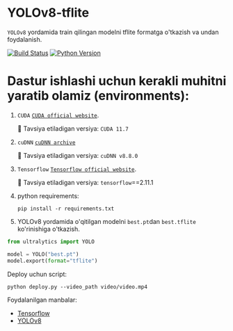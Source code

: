 # YOLOv8-tflite

`YOLOv8` yordamida train qilingan modelni tflite formatga o'tkazish va undan foydalanish.


[![Build Status](https://img.shields.io/endpoint.svg?url=https%3A%2F%2Factions-badge.atrox.dev%2Fatrox%2Fsync-dotenv%2Fbadge&style=flat)](https://github.com/MisterFoziljon/Face-Detection)
[![Python Version](https://img.shields.io/badge/Python-3.8--3.11-FFD43B?logo=python)](https://github.com/MisterFoziljon/Face-Detection)


# Dastur ishlashi uchun kerakli muhitni yaratib olamiz (environments):

1. `CUDA` [`CUDA official website`](https://docs.nvidia.com/cuda/cuda-installation-guide-linux/index.html#download-the-nvidia-cuda-toolkit).

   🚀 Tavsiya etiladigan versiya: `CUDA 11.7`

2. `cuDNN` [`cuDNN archive`](https://developer.nvidia.com/rdp/cudnn-archive)

   🚀 Tavsiya etiladigan versiya: `cuDNN v8.8.0`
   
3. `Tensorflow` [`Tensorflow official website`](https://www.tensorflow.org/?hl=ru).

   🚀 Tavsiya etiladigan versiya: `tensorflow`==2.11.1

4. python requirements:

   ``` shell
   pip install -r requirements.txt
   ```


5. YOLOv8 yordamida o'qitilgan modelni `best.pt`dan  `best.tflite` ko'rinishiga o'tkazish.
``` python
from ultralytics import YOLO

model = YOLO("best.pt")
model.export(format="tflite")
```

Deploy uchun script:

``` shell
python deploy.py --video_path video/video.mp4
```

Foydalanilgan manbalar: 
* [Tensorflow](https://www.tensorflow.org/?hl=ru)
* [YOLOv8](https://github.com/ultralytics/ultralytics)
